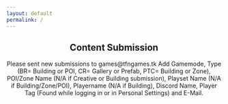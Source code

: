 ```yaml
---
layout: default
permalink: /
---
```

<html>
<body>
<div align="center" tabindex="-1" style="max-width: none; padding-left: 0px; padding-right: 0px;" class="cCenterPanel" data-aura-rendered-by="284:0">
  <!--render facet: 3:2;a-->
  <div data-aura-rendered-by="173:2;a" class="siteforceSldsOneColLayout siteforceContentArea" data-aura-class="siteforceSldsOneColLayout siteforceContentArea">
    <div class="slds-col--padded comm-content-header comm-layout-column" data-aura-rendered-by="174:2;a">
      <div data-region-name="header" data-item-id="7c7c90b4-1d96-4d25-8ca5-b6b625765c92" data-aura-rendered-by="53:2;a">
        <div data-priority="" data-item-id="2bc6d17f-ad1a-40f3-9ae1-b7e5f9fd6bee" class="ui-widget" data-aura-rendered-by="50:2;a">
          <section data-aura-rendered-by="22:2;a" class="forceCommunityHeadline" data-aura-class="forceCommunityHeadline">
            <h1 class="headlineTitle" data-aura-rendered-by="32:2;a"><!--render facet: 33:2;a--><!--render facet: 34:2;a--><span class="headlineTitleText" data-aura-rendered-by="35:2;a"><span data-aura-rendered-by="38:2;a" class="uiOutputText" data-aura-class="uiOutputText">Content Submission</span></span></h1><!--render facet: 39:2;a-->
            <p class="headlineInfo" data-aura-rendered-by="40:2;a"></p>
            <div dir="ltr" data-aura-rendered-by="45:2;a" class="uiOutputRichText" data-aura-class="uiOutputRichText">
              Please sent new submissions to games@tfngames.tk
Add Gamemode, Type (BR= Building or POI, CR= Gallery or Prefab, PTC= Building or Zone), POI/Zone Name (N/A if Creative or Building submission), Playset Name (N/A if Building/Zone/POI), Playername (N/A if Building), Discord Name, Player Tag (Found while logging in or in Personal Settings) and E-Mail.
            </div>
	    </div>
        </div>
      </div>
    </div>
  </div>
</body>
</html>